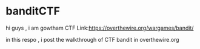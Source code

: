# banditCTF



hi guys , i am gowtham 
CTF Link:https://overthewire.org/wargames/bandit/

in this respo , i post the walkthrough of CTF  bandit in overthewire.org
